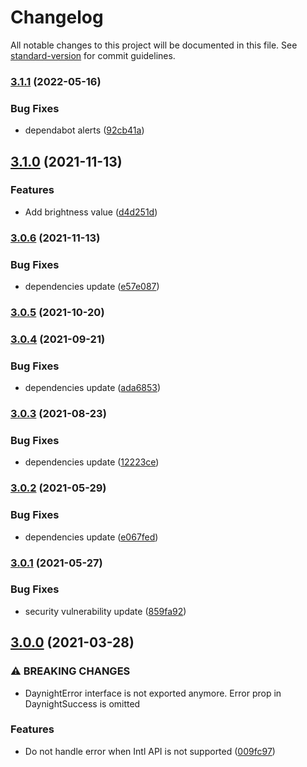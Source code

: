 # Changelog

All notable changes to this project will be documented in this file. See [standard-version](https://github.com/conventional-changelog/standard-version) for commit guidelines.

### [3.1.1](https://github.com/romanyanke/daynight/compare/v3.1.0...v3.1.1) (2022-05-16)


### Bug Fixes

* dependabot alerts ([92cb41a](https://github.com/romanyanke/daynight/commit/92cb41ab9f8d1de2644dd9ce8e0d20addf573002))

## [3.1.0](https://github.com/romanyanke/daynight/compare/v3.0.6...v3.1.0) (2021-11-13)


### Features

* Add brightness value ([d4d251d](https://github.com/romanyanke/daynight/commit/d4d251dd2ea3b131f3d4807a84acca85be4ee251))

### [3.0.6](https://github.com/romanyanke/daynight/compare/v3.0.5...v3.0.6) (2021-11-13)


### Bug Fixes

* dependencies update ([e57e087](https://github.com/romanyanke/daynight/commit/e57e0871b2dc02429f56a3074aadef2e77736ec0))

### [3.0.5](https://github.com/romanyanke/daynight/compare/v3.0.4...v3.0.5) (2021-10-20)

### [3.0.4](https://github.com/romanyanke/daynight/compare/v3.0.3...v3.0.4) (2021-09-21)


### Bug Fixes

* dependencies update ([ada6853](https://github.com/romanyanke/daynight/commit/ada6853bb38b3c273b457df3fbd6a3c0cae6c83b))

### [3.0.3](https://github.com/romanyanke/daynight/compare/v3.0.2...v3.0.3) (2021-08-23)


### Bug Fixes

* dependencies update ([12223ce](https://github.com/romanyanke/daynight/commit/12223cefe8d62f86242a8878ac1cb635564c30de))

### [3.0.2](https://github.com/romanyanke/daynight/compare/v3.0.1...v3.0.2) (2021-05-29)


### Bug Fixes

* dependencies update ([e067fed](https://github.com/romanyanke/daynight/commit/e067fed8f2653c352f0f05829cf76e08926e711f))

### [3.0.1](https://github.com/romanyanke/daynight/compare/v3.0.0...v3.0.1) (2021-05-27)


### Bug Fixes

* security vulnerability update ([859fa92](https://github.com/romanyanke/daynight/commit/859fa92fd20588d09f15c285519878df04d8501c))

## [3.0.0](https://github.com/romanyanke/daynight/compare/v2.0.12...v3.0.0) (2021-03-28)


### ⚠ BREAKING CHANGES

* DaynightError interface is not exported anymore. Error prop in DaynightSuccess is omitted

### Features

* Do not handle error when Intl API is not supported ([009fc97](https://github.com/romanyanke/daynight/commit/009fc97d69ec8ec4c4d8e72ceb2f50c223871511))
